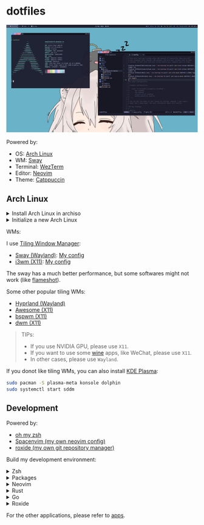 # dotfiles

![screenshot](assets/screenshot.png)

Powered by:

- OS: [Arch Linux](https://archlinux.org/)
- WM: [Sway](https://swaywm.org/)
- Terminal: [WezTerm](https://wezfurlong.org/wezterm/index.html)
- Editor: [Neovim](https://neovim.io/)
- Theme: [Catppuccin](https://github.com/catppuccin/catppuccin)

## Arch Linux

<details>
<summary>Install Arch Linux in archiso</summary>

In archiso:

```bash
# Donot let reflector auto change our pacman mirrors.
systemctl stop reflector.service

# Ensure that we are in UEFI mode.
ls /sys/firmware/efi/efivars

# Connect wifi (optional)
iwctl # connect wifi

# Make sure that archiso has connected to Internet.
curl http://baidu.com

# Update the system clock
timedatectl set-ntp true
timedatectl status

# Change the mirrors to China.
vim /etc/pacman.d/mirrorlist

# Confirm disk and do the partition.
lsblk
cfdisk /dev/xxx

# Format our new partitions.
mkfs.vfat -F32 /dev/xxx1
mkswap /dev/xxx2
mkfs.ext4 /dev/xxx3

# Mount all the partitions.
mount /dev/xxx3 /mnt
mkdir /mnt/boot
mount /dev/xxx1 /mnt/boot
swapon /dev/xxx2
df -h
free -h

# Install archlinux
pacstrap /mnt base base-devel linux linux-firmware
pacstrap /mnt networkmanager vim sudo zsh zsh-completions

# Generate fstab
genfstab -U /mnt > /mnt/etc/fstab
cat /mnt/etc/fstab

# Switch to the new system
arch-chroot /mnt

# Edit the hostname
vim /etc/hostname

# Edit localhost DNS
# Set to this: (`myarch` is your hostname)
# 127.0.0.1   localhost
# ::1         localhost
# 127.0.1.1   myarch.localdomain myarch
vim /etc/hosts

# Set time zone.
ln -sf /usr/share/zoneinfo/Asia/Shanghai /etc/localtime

# Sync time to hardware.
hwclock --systohc

# Config locale, uncomment `en_US.UTF-8 UTF-8`.
vim /etc/locale.gen

# Setup locale.
locale-gen
echo 'LANG=en_US.UTF-8'  > /etc/locale.conf

# Set password for root
passwd root

# The ucode
pacman -S intel-ucode
# AMD: pacman -S amd-ucode

# Install and config Grub
pacman -S grub efibootmgr os-prober
grub-install --target=x86_64-efi --efi-directory=/boot --bootloader-id=ARCH
# Edit grub config `GRUB_CMDLINE_LINUX_DEFAULT`:
# - Remove `-quiet`.
# - Set `loglevel` to `5`.
# - Add `nowatchdog`.
vim /etc/default/grub
grub-mkconfig -o /boot/grub/grub.cfg

# Exit archiso and restart, enter the new system
exit
umount -R /mnt
reboot
```

</details>

<details>
<summary>Initialize a new Arch Linux</summary>

In new system:

```bash
# Enable network
systemctl enable --now NetworkManager

# Config network
nmtui

# neofetch time :)
pacman -S neofetch
neofetch

# Add multilib and archlinuxcn:
#
# [multilib]
# Include = /etc/pacman.d/mirrorlist
#
# [archlinuxcn]
# Server = https://mirrors.ustc.edu.cn/archlinuxcn/$arch
# Server = https://mirrors.tuna.tsinghua.edu.cn/archlinuxcn/$arch
vim /etc/pacman.conf

# Flush pacman
pacman -Syyu

# The normal user
useradd -m -G wheel -s /bin/bash wenqian
passwd wenqian
# Uncomment: %wheel ALL=(ALL:ALL) ALL
EDITOR=vim visudo

# Use new user to login.
logout

# Init archlinuxcn and install yay
sudo pacman-key --lsign-key "farseerfc@archlinux.org"
sudo pacman -S archlinuxcn-keyring
sudo pacman -S yay

# Some basic softwares
sudo pacman -S wezterm
sudo pacman -S thunar
sudo pacman -S nm-connection-editor
yay -S google-chrome
sudo pacman -S neovim
sudo pacman -S sof-firmware alsa-firmware alsa-ucm-conf
sudo pacman -S ttf-sourcecodepro-nerd adobe-source-han-serif-cn-fonts wqy-zenhei
sudo pacman -S noto-fonts noto-fonts-cjk noto-fonts-emoji noto-fonts-extra
sudo pacman -S pulseaudio sof-firmware alsa-firmware alsa-ucm-conf pavucontrol # Audio
sudo pacman -S bluez bluez-utils blueman # Bluetooth

# Enable bluetooth (optional)
sudo systemctl enable --now bluetooth

# Install Intel GPU driver (for others, please refer to offical document):
sudo pacman -S mesa lib32-mesa vulkan-intel lib32-vulkan-intel

# Chinese Input Method
sudo pacman -S fcitx5-im
sudo pacman -S fcitx5-chinese-addons
sudo pacman -S fcitx5-material-color

# Add:
# GTK_IM_MODULE=fcitx
# QT_IM_MODULE=fcitx
# XMODIFIERS=@im=fcitx
# SDL_IM_MODULE=fcitx
# GLFW_IM_MODULE=ibus
sudo vim /etc/environment

# FUCK GFW:
sudo pacman -S v2ray v2raya
sudo systemctl enable --now v2raya

# Some common softwares for wms:
sudo pacman -S sddm
sudo systemctl enable sddm
sudo pacman -S rofi
```

</details>

WMs:

I use [Tiling Window Manager](https://en.wikipedia.org/wiki/Tiling_window_manager):

- [Sway (Wayland)](https://swaywm.org/): [My config](sway)
- [i3wm (X11)](https://i3wm.org/): [My config](i3wm)

The sway has a much better performance, but some softwares might not work (like [flameshot](https://flameshot.org/)).

Some other popular tiling WMs:

- [Hyprland (Wayland)](https://hyprland.org/)
- [Awesome (X11)](https://awesomewm.org/)
- [bspwm (X11)](https://github.com/baskerville/bspwm)
- [dwm (X11)](https://dwm.suckless.org/)

> TIPs:
>
> - If you use NVIDIA GPU, please use `X11`.
> - If you want to use some [wine](https://www.winehq.org/) apps, like WeChat, please use `X11`.
> - In other cases, please use `Wayland`.

If you donot like tiling WMs, you can also install [KDE Plasma](https://kde.org/plasma-desktop/):

```bash
sudo pacman -S plasma-meta konsole dolphin
sudo systemctl start sddm
```

## Development

Powered by:

- [oh my zsh](https://ohmyz.sh/)
- [Spacenvim (my own neovim config)](https://github.com/fioncat/spacenvim)
- [roxide (my own git repository manager)](https://github.com/fioncat/roxide)

Build my development environment:

<details>
<summary>Zsh</summary>

Install [oh my zsh](https://ohmyz.sh/) and some zsh plugins:

```bash
sh -c "$(curl -fsSL https://raw.githubusercontent.com/ohmyzsh/ohmyzsh/master/tools/install.sh)"

# Plugins
git clone https://github.com/zsh-users/zsh-autosuggestions ${ZSH_CUSTOM:-~/.oh-my-zsh/custom}/plugins/zsh-autosuggestions
git clone https://github.com/zsh-users/zsh-syntax-highlighting.git ${ZSH_CUSTOM:-~/.oh-my-zsh/custom}/plugins/zsh-syntax-highlighting
```

</details>

<details>
<summary>Packages</summary>

Install some terminal packages:

```bash
sudo pacman -S fzf starship

# Required for neovim
sudo pacman -S sqlite3 ripgrep xclip zip unzip npm nodejs

# Tools
sudo pacman -S bottom duf exa dust procs

# Code - OSS
sudo pacman -S code
```

</details>

<details>
<summary>Neovim</summary>

Install neovim config:

```bash
bash -c "$(curl -fsSL https://raw.githubusercontent.com/fioncat/spacenvim/HEAD/scripts/install.sh)"
```

</details>

<details>
<summary>Rust</summary>

Install Rust:

```bash
sudo pacman -S rustup
rustup toolchain install stable
```

</details>

<details>
<summary>Go</summary>

Install Go:

```bash
sudo pacman -S go

# Some go tools
go install github.com/klauspost/asmfmt/cmd/asmfmt@latest
go install github.com/go-delve/delve/cmd/dlv@latest
go install github.com/kisielk/errcheck@latest
go install github.com/davidrjenni/reftools/cmd/fillstruct@latest
go install github.com/rogpeppe/godef@latest
go install golang.org/x/tools/cmd/goimports@latest
go install golang.org/x/lint/golint@latest
go install github.com/golangci/golangci-lint/cmd/golangci-lint@latest
go install github.com/fatih/gomodifytags@latest
go install golang.org/x/tools/cmd/gorename@latest
go install github.com/jstemmer/gotags@latest
go install golang.org/x/tools/cmd/guru@latest
go install github.com/josharian/impl@latest
go install honnef.co/go/tools/cmd/keyify@latest
go install github.com/fatih/motion@latest
go install github.com/koron/iferr@latest
```

</details>

<details>
<summary>Roxide</summary>

Build and install roxide:

```bash
cargo install --git https://github.com/fioncat/roxide
```

</details>

For the other applications, please refer to [apps](apps).
